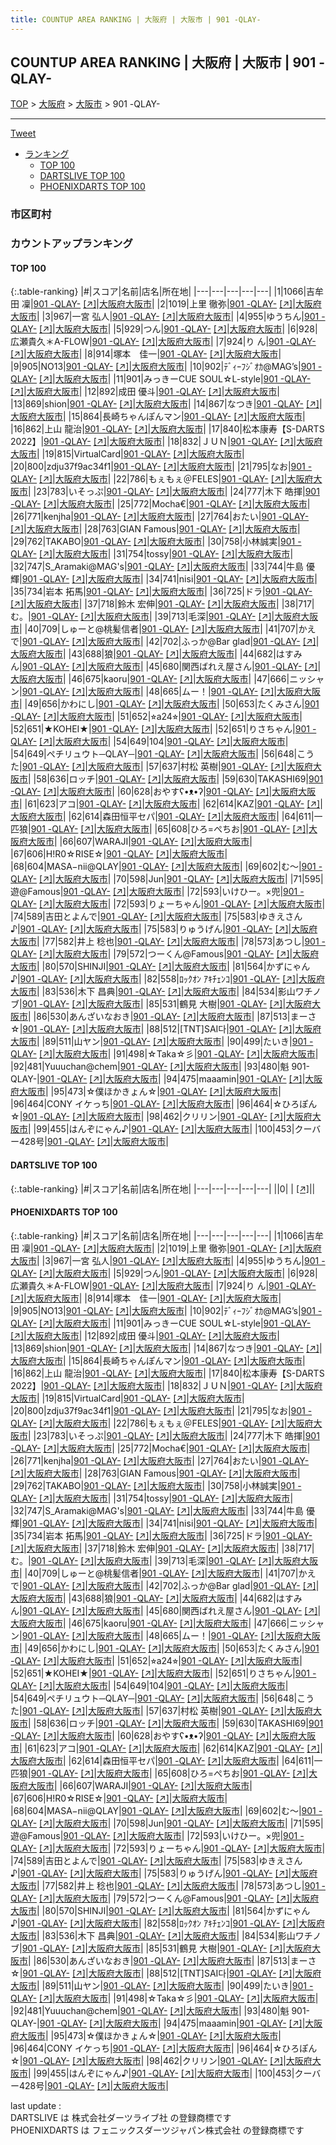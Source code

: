 ```yaml
---
title: COUNTUP AREA RANKING | 大阪府 | 大阪市 | 901 -QLAY-
---
```

## COUNTUP AREA RANKING | 大阪府 | 大阪市 | 901 -QLAY-

[TOP](/darts/rank/) > [大阪府](/darts/rank/大阪府/) > [大阪市](/darts/rank/大阪府/大阪市/) > 901 -QLAY-

___

<a href="https://twitter.com/share?ref_src=twsrc%5Etfw" data-text="COUNTUP AREA RANKING | 大阪府大阪市901 -QLAY-" class="twitter-share-button" data-hashtags="DARTSLIVE,PHOENIXDARTS,darts,ダーツ" data-show-count="false">Tweet</a>

* [ランキング](#カウントアップランキング)
    * [TOP 100](#top-100)
    * [DARTSLIVE TOP 100](#dartslive-top-100)
    * [PHOENIXDARTS TOP 100](#phoenixdarts-top-100)

### 市区町村

<ul>

</ul>

### カウントアップランキング

#### TOP 100



{:.table-ranking}
|#|スコア|名前|店名|所在地|
|---|---|---|---|---|
|1|1066|<span class="rank-name-pd"><span class="pro-icon-pd"></span>吉牟田 凜</span>|<a href="/darts/rank/shops/86723.html">901 -QLAY-</a> <a href="https://vs.phoenixdarts.com/jp/shop/shopDetailInfo/s_86723?s_seq=86723">[↗]</a>|<a href="/darts/rank/大阪府/大阪市">大阪府大阪市</a>|
|2|1019|<span class="rank-name-pd"><span class="pro-icon-pd"></span>上里 徹弥</span>|<a href="/darts/rank/shops/86723.html">901 -QLAY-</a> <a href="https://vs.phoenixdarts.com/jp/shop/shopDetailInfo/s_86723?s_seq=86723">[↗]</a>|<a href="/darts/rank/大阪府/大阪市">大阪府大阪市</a>|
|3|967|<span class="rank-name-pd"><span class="pro-icon-pd"></span>一宮 弘人</span>|<a href="/darts/rank/shops/86723.html">901 -QLAY-</a> <a href="https://vs.phoenixdarts.com/jp/shop/shopDetailInfo/s_86723?s_seq=86723">[↗]</a>|<a href="/darts/rank/大阪府/大阪市">大阪府大阪市</a>|
|4|955|<span class="rank-name-pd">ゆうちん</span>|<a href="/darts/rank/shops/86723.html">901 -QLAY-</a> <a href="https://vs.phoenixdarts.com/jp/shop/shopDetailInfo/s_86723?s_seq=86723">[↗]</a>|<a href="/darts/rank/大阪府/大阪市">大阪府大阪市</a>|
|5|929|<span class="rank-name-pd">つん</span>|<a href="/darts/rank/shops/86723.html">901 -QLAY-</a> <a href="https://vs.phoenixdarts.com/jp/shop/shopDetailInfo/s_86723?s_seq=86723">[↗]</a>|<a href="/darts/rank/大阪府/大阪市">大阪府大阪市</a>|
|6|928|<span class="rank-name-pd">広瀬貴久＊A-FLOW</span>|<a href="/darts/rank/shops/86723.html">901 -QLAY-</a> <a href="https://vs.phoenixdarts.com/jp/shop/shopDetailInfo/s_86723?s_seq=86723">[↗]</a>|<a href="/darts/rank/大阪府/大阪市">大阪府大阪市</a>|
|7|924|<span class="rank-name-pd">り  ん</span>|<a href="/darts/rank/shops/86723.html">901 -QLAY-</a> <a href="https://vs.phoenixdarts.com/jp/shop/shopDetailInfo/s_86723?s_seq=86723">[↗]</a>|<a href="/darts/rank/大阪府/大阪市">大阪府大阪市</a>|
|8|914|<span class="rank-name-pd">塚本　佳一</span>|<a href="/darts/rank/shops/86723.html">901 -QLAY-</a> <a href="https://vs.phoenixdarts.com/jp/shop/shopDetailInfo/s_86723?s_seq=86723">[↗]</a>|<a href="/darts/rank/大阪府/大阪市">大阪府大阪市</a>|
|9|905|<span class="rank-name-pd">NO13</span>|<a href="/darts/rank/shops/86723.html">901 -QLAY-</a> <a href="https://vs.phoenixdarts.com/jp/shop/shopDetailInfo/s_86723?s_seq=86723">[↗]</a>|<a href="/darts/rank/大阪府/大阪市">大阪府大阪市</a>|
|10|902|<span class="rank-name-pd">ﾃﾞｨｰﾌｼﾞｵｶ@MAG’s</span>|<a href="/darts/rank/shops/86723.html">901 -QLAY-</a> <a href="https://vs.phoenixdarts.com/jp/shop/shopDetailInfo/s_86723?s_seq=86723">[↗]</a>|<a href="/darts/rank/大阪府/大阪市">大阪府大阪市</a>|
|11|901|<span class="rank-name-pd">みっきーCUE SOUL☆L-style</span>|<a href="/darts/rank/shops/86723.html">901 -QLAY-</a> <a href="https://vs.phoenixdarts.com/jp/shop/shopDetailInfo/s_86723?s_seq=86723">[↗]</a>|<a href="/darts/rank/大阪府/大阪市">大阪府大阪市</a>|
|12|892|<span class="rank-name-pd">成田 優斗</span>|<a href="/darts/rank/shops/86723.html">901 -QLAY-</a> <a href="https://vs.phoenixdarts.com/jp/shop/shopDetailInfo/s_86723?s_seq=86723">[↗]</a>|<a href="/darts/rank/大阪府/大阪市">大阪府大阪市</a>|
|13|869|<span class="rank-name-pd">shion</span>|<a href="/darts/rank/shops/86723.html">901 -QLAY-</a> <a href="https://vs.phoenixdarts.com/jp/shop/shopDetailInfo/s_86723?s_seq=86723">[↗]</a>|<a href="/darts/rank/大阪府/大阪市">大阪府大阪市</a>|
|14|867|<span class="rank-name-pd">なつき</span>|<a href="/darts/rank/shops/86723.html">901 -QLAY-</a> <a href="https://vs.phoenixdarts.com/jp/shop/shopDetailInfo/s_86723?s_seq=86723">[↗]</a>|<a href="/darts/rank/大阪府/大阪市">大阪府大阪市</a>|
|15|864|<span class="rank-name-pd">長崎ちゃんぽんマン</span>|<a href="/darts/rank/shops/86723.html">901 -QLAY-</a> <a href="https://vs.phoenixdarts.com/jp/shop/shopDetailInfo/s_86723?s_seq=86723">[↗]</a>|<a href="/darts/rank/大阪府/大阪市">大阪府大阪市</a>|
|16|862|<span class="rank-name-pd">上山 龍治</span>|<a href="/darts/rank/shops/86723.html">901 -QLAY-</a> <a href="https://vs.phoenixdarts.com/jp/shop/shopDetailInfo/s_86723?s_seq=86723">[↗]</a>|<a href="/darts/rank/大阪府/大阪市">大阪府大阪市</a>|
|17|840|<span class="rank-name-pd">松本康寿【S-DARTS 2022】</span>|<a href="/darts/rank/shops/86723.html">901 -QLAY-</a> <a href="https://vs.phoenixdarts.com/jp/shop/shopDetailInfo/s_86723?s_seq=86723">[↗]</a>|<a href="/darts/rank/大阪府/大阪市">大阪府大阪市</a>|
|18|832|<span class="rank-name-pd">ＪＵＮ</span>|<a href="/darts/rank/shops/86723.html">901 -QLAY-</a> <a href="https://vs.phoenixdarts.com/jp/shop/shopDetailInfo/s_86723?s_seq=86723">[↗]</a>|<a href="/darts/rank/大阪府/大阪市">大阪府大阪市</a>|
|19|815|<span class="rank-name-pd">VirtualCard</span>|<a href="/darts/rank/shops/86723.html">901 -QLAY-</a> <a href="https://vs.phoenixdarts.com/jp/shop/shopDetailInfo/s_86723?s_seq=86723">[↗]</a>|<a href="/darts/rank/大阪府/大阪市">大阪府大阪市</a>|
|20|800|<span class="rank-name-pd">zdju37f9ac34f1</span>|<a href="/darts/rank/shops/86723.html">901 -QLAY-</a> <a href="https://vs.phoenixdarts.com/jp/shop/shopDetailInfo/s_86723?s_seq=86723">[↗]</a>|<a href="/darts/rank/大阪府/大阪市">大阪府大阪市</a>|
|21|795|<span class="rank-name-pd">なお</span>|<a href="/darts/rank/shops/86723.html">901 -QLAY-</a> <a href="https://vs.phoenixdarts.com/jp/shop/shopDetailInfo/s_86723?s_seq=86723">[↗]</a>|<a href="/darts/rank/大阪府/大阪市">大阪府大阪市</a>|
|22|786|<span class="rank-name-pd">もぇもぇ＠FELES</span>|<a href="/darts/rank/shops/86723.html">901 -QLAY-</a> <a href="https://vs.phoenixdarts.com/jp/shop/shopDetailInfo/s_86723?s_seq=86723">[↗]</a>|<a href="/darts/rank/大阪府/大阪市">大阪府大阪市</a>|
|23|783|<span class="rank-name-pd">いそっぷ</span>|<a href="/darts/rank/shops/86723.html">901 -QLAY-</a> <a href="https://vs.phoenixdarts.com/jp/shop/shopDetailInfo/s_86723?s_seq=86723">[↗]</a>|<a href="/darts/rank/大阪府/大阪市">大阪府大阪市</a>|
|24|777|<span class="rank-name-pd"><span class="pro-icon-pd"></span>木下 皓揮</span>|<a href="/darts/rank/shops/86723.html">901 -QLAY-</a> <a href="https://vs.phoenixdarts.com/jp/shop/shopDetailInfo/s_86723?s_seq=86723">[↗]</a>|<a href="/darts/rank/大阪府/大阪市">大阪府大阪市</a>|
|25|772|<span class="rank-name-pd">Mocha€</span>|<a href="/darts/rank/shops/86723.html">901 -QLAY-</a> <a href="https://vs.phoenixdarts.com/jp/shop/shopDetailInfo/s_86723?s_seq=86723">[↗]</a>|<a href="/darts/rank/大阪府/大阪市">大阪府大阪市</a>|
|26|771|<span class="rank-name-pd">kenjha</span>|<a href="/darts/rank/shops/86723.html">901 -QLAY-</a> <a href="https://vs.phoenixdarts.com/jp/shop/shopDetailInfo/s_86723?s_seq=86723">[↗]</a>|<a href="/darts/rank/大阪府/大阪市">大阪府大阪市</a>|
|27|764|<span class="rank-name-pd">おたい</span>|<a href="/darts/rank/shops/86723.html">901 -QLAY-</a> <a href="https://vs.phoenixdarts.com/jp/shop/shopDetailInfo/s_86723?s_seq=86723">[↗]</a>|<a href="/darts/rank/大阪府/大阪市">大阪府大阪市</a>|
|28|763|<span class="rank-name-pd">GIAN Famous</span>|<a href="/darts/rank/shops/86723.html">901 -QLAY-</a> <a href="https://vs.phoenixdarts.com/jp/shop/shopDetailInfo/s_86723?s_seq=86723">[↗]</a>|<a href="/darts/rank/大阪府/大阪市">大阪府大阪市</a>|
|29|762|<span class="rank-name-pd">TAKABO</span>|<a href="/darts/rank/shops/86723.html">901 -QLAY-</a> <a href="https://vs.phoenixdarts.com/jp/shop/shopDetailInfo/s_86723?s_seq=86723">[↗]</a>|<a href="/darts/rank/大阪府/大阪市">大阪府大阪市</a>|
|30|758|<span class="rank-name-pd">小林誠実</span>|<a href="/darts/rank/shops/86723.html">901 -QLAY-</a> <a href="https://vs.phoenixdarts.com/jp/shop/shopDetailInfo/s_86723?s_seq=86723">[↗]</a>|<a href="/darts/rank/大阪府/大阪市">大阪府大阪市</a>|
|31|754|<span class="rank-name-pd">tossy</span>|<a href="/darts/rank/shops/86723.html">901 -QLAY-</a> <a href="https://vs.phoenixdarts.com/jp/shop/shopDetailInfo/s_86723?s_seq=86723">[↗]</a>|<a href="/darts/rank/大阪府/大阪市">大阪府大阪市</a>|
|32|747|<span class="rank-name-pd">S_Aramaki@MAG&#x27;s</span>|<a href="/darts/rank/shops/86723.html">901 -QLAY-</a> <a href="https://vs.phoenixdarts.com/jp/shop/shopDetailInfo/s_86723?s_seq=86723">[↗]</a>|<a href="/darts/rank/大阪府/大阪市">大阪府大阪市</a>|
|33|744|<span class="rank-name-pd"><span class="pro-icon-pd"></span>牛島 優輝</span>|<a href="/darts/rank/shops/86723.html">901 -QLAY-</a> <a href="https://vs.phoenixdarts.com/jp/shop/shopDetailInfo/s_86723?s_seq=86723">[↗]</a>|<a href="/darts/rank/大阪府/大阪市">大阪府大阪市</a>|
|34|741|<span class="rank-name-pd">nisi</span>|<a href="/darts/rank/shops/86723.html">901 -QLAY-</a> <a href="https://vs.phoenixdarts.com/jp/shop/shopDetailInfo/s_86723?s_seq=86723">[↗]</a>|<a href="/darts/rank/大阪府/大阪市">大阪府大阪市</a>|
|35|734|<span class="rank-name-pd"><span class="pro-icon-pd"></span>岩本 拓馬</span>|<a href="/darts/rank/shops/86723.html">901 -QLAY-</a> <a href="https://vs.phoenixdarts.com/jp/shop/shopDetailInfo/s_86723?s_seq=86723">[↗]</a>|<a href="/darts/rank/大阪府/大阪市">大阪府大阪市</a>|
|36|725|<span class="rank-name-pd">ドラ</span>|<a href="/darts/rank/shops/86723.html">901 -QLAY-</a> <a href="https://vs.phoenixdarts.com/jp/shop/shopDetailInfo/s_86723?s_seq=86723">[↗]</a>|<a href="/darts/rank/大阪府/大阪市">大阪府大阪市</a>|
|37|718|<span class="rank-name-pd"><span class="pro-icon-pd"></span>鈴木 宏伸</span>|<a href="/darts/rank/shops/86723.html">901 -QLAY-</a> <a href="https://vs.phoenixdarts.com/jp/shop/shopDetailInfo/s_86723?s_seq=86723">[↗]</a>|<a href="/darts/rank/大阪府/大阪市">大阪府大阪市</a>|
|38|717|<span class="rank-name-pd">む。</span>|<a href="/darts/rank/shops/86723.html">901 -QLAY-</a> <a href="https://vs.phoenixdarts.com/jp/shop/shopDetailInfo/s_86723?s_seq=86723">[↗]</a>|<a href="/darts/rank/大阪府/大阪市">大阪府大阪市</a>|
|39|713|<span class="rank-name-pd">毛深</span>|<a href="/darts/rank/shops/86723.html">901 -QLAY-</a> <a href="https://vs.phoenixdarts.com/jp/shop/shopDetailInfo/s_86723?s_seq=86723">[↗]</a>|<a href="/darts/rank/大阪府/大阪市">大阪府大阪市</a>|
|40|709|<span class="rank-name-pd">しゅーと@桃髪信者</span>|<a href="/darts/rank/shops/86723.html">901 -QLAY-</a> <a href="https://vs.phoenixdarts.com/jp/shop/shopDetailInfo/s_86723?s_seq=86723">[↗]</a>|<a href="/darts/rank/大阪府/大阪市">大阪府大阪市</a>|
|41|707|<span class="rank-name-pd">かえで</span>|<a href="/darts/rank/shops/86723.html">901 -QLAY-</a> <a href="https://vs.phoenixdarts.com/jp/shop/shopDetailInfo/s_86723?s_seq=86723">[↗]</a>|<a href="/darts/rank/大阪府/大阪市">大阪府大阪市</a>|
|42|702|<span class="rank-name-pd">ふっか@Bar glad</span>|<a href="/darts/rank/shops/86723.html">901 -QLAY-</a> <a href="https://vs.phoenixdarts.com/jp/shop/shopDetailInfo/s_86723?s_seq=86723">[↗]</a>|<a href="/darts/rank/大阪府/大阪市">大阪府大阪市</a>|
|43|688|<span class="rank-name-pd">狼</span>|<a href="/darts/rank/shops/86723.html">901 -QLAY-</a> <a href="https://vs.phoenixdarts.com/jp/shop/shopDetailInfo/s_86723?s_seq=86723">[↗]</a>|<a href="/darts/rank/大阪府/大阪市">大阪府大阪市</a>|
|44|682|<span class="rank-name-pd">はすみん</span>|<a href="/darts/rank/shops/86723.html">901 -QLAY-</a> <a href="https://vs.phoenixdarts.com/jp/shop/shopDetailInfo/s_86723?s_seq=86723">[↗]</a>|<a href="/darts/rank/大阪府/大阪市">大阪府大阪市</a>|
|45|680|<span class="rank-name-pd">関西ばれえ屋さん</span>|<a href="/darts/rank/shops/86723.html">901 -QLAY-</a> <a href="https://vs.phoenixdarts.com/jp/shop/shopDetailInfo/s_86723?s_seq=86723">[↗]</a>|<a href="/darts/rank/大阪府/大阪市">大阪府大阪市</a>|
|46|675|<span class="rank-name-pd">kaoru</span>|<a href="/darts/rank/shops/86723.html">901 -QLAY-</a> <a href="https://vs.phoenixdarts.com/jp/shop/shopDetailInfo/s_86723?s_seq=86723">[↗]</a>|<a href="/darts/rank/大阪府/大阪市">大阪府大阪市</a>|
|47|666|<span class="rank-name-pd">ニッシャン</span>|<a href="/darts/rank/shops/86723.html">901 -QLAY-</a> <a href="https://vs.phoenixdarts.com/jp/shop/shopDetailInfo/s_86723?s_seq=86723">[↗]</a>|<a href="/darts/rank/大阪府/大阪市">大阪府大阪市</a>|
|48|665|<span class="rank-name-pd">ムー！</span>|<a href="/darts/rank/shops/86723.html">901 -QLAY-</a> <a href="https://vs.phoenixdarts.com/jp/shop/shopDetailInfo/s_86723?s_seq=86723">[↗]</a>|<a href="/darts/rank/大阪府/大阪市">大阪府大阪市</a>|
|49|656|<span class="rank-name-pd">かわにし</span>|<a href="/darts/rank/shops/86723.html">901 -QLAY-</a> <a href="https://vs.phoenixdarts.com/jp/shop/shopDetailInfo/s_86723?s_seq=86723">[↗]</a>|<a href="/darts/rank/大阪府/大阪市">大阪府大阪市</a>|
|50|653|<span class="rank-name-pd">たくみさん</span>|<a href="/darts/rank/shops/86723.html">901 -QLAY-</a> <a href="https://vs.phoenixdarts.com/jp/shop/shopDetailInfo/s_86723?s_seq=86723">[↗]</a>|<a href="/darts/rank/大阪府/大阪市">大阪府大阪市</a>|
|51|652|<span class="rank-name-pd">⭐︎a24⭐︎</span>|<a href="/darts/rank/shops/86723.html">901 -QLAY-</a> <a href="https://vs.phoenixdarts.com/jp/shop/shopDetailInfo/s_86723?s_seq=86723">[↗]</a>|<a href="/darts/rank/大阪府/大阪市">大阪府大阪市</a>|
|52|651|<span class="rank-name-pd">★KOHEI★</span>|<a href="/darts/rank/shops/86723.html">901 -QLAY-</a> <a href="https://vs.phoenixdarts.com/jp/shop/shopDetailInfo/s_86723?s_seq=86723">[↗]</a>|<a href="/darts/rank/大阪府/大阪市">大阪府大阪市</a>|
|52|651|<span class="rank-name-pd">りさちゃん</span>|<a href="/darts/rank/shops/86723.html">901 -QLAY-</a> <a href="https://vs.phoenixdarts.com/jp/shop/shopDetailInfo/s_86723?s_seq=86723">[↗]</a>|<a href="/darts/rank/大阪府/大阪市">大阪府大阪市</a>|
|54|649|<span class="rank-name-pd">104</span>|<a href="/darts/rank/shops/86723.html">901 -QLAY-</a> <a href="https://vs.phoenixdarts.com/jp/shop/shopDetailInfo/s_86723?s_seq=86723">[↗]</a>|<a href="/darts/rank/大阪府/大阪市">大阪府大阪市</a>|
|54|649|<span class="rank-name-pd">ペチリュウト─QLAY─</span>|<a href="/darts/rank/shops/86723.html">901 -QLAY-</a> <a href="https://vs.phoenixdarts.com/jp/shop/shopDetailInfo/s_86723?s_seq=86723">[↗]</a>|<a href="/darts/rank/大阪府/大阪市">大阪府大阪市</a>|
|56|648|<span class="rank-name-pd">こうた</span>|<a href="/darts/rank/shops/86723.html">901 -QLAY-</a> <a href="https://vs.phoenixdarts.com/jp/shop/shopDetailInfo/s_86723?s_seq=86723">[↗]</a>|<a href="/darts/rank/大阪府/大阪市">大阪府大阪市</a>|
|57|637|<span class="rank-name-pd"><span class="pro-icon-pd"></span>村松 英樹</span>|<a href="/darts/rank/shops/86723.html">901 -QLAY-</a> <a href="https://vs.phoenixdarts.com/jp/shop/shopDetailInfo/s_86723?s_seq=86723">[↗]</a>|<a href="/darts/rank/大阪府/大阪市">大阪府大阪市</a>|
|58|636|<span class="rank-name-pd">ロッチ</span>|<a href="/darts/rank/shops/86723.html">901 -QLAY-</a> <a href="https://vs.phoenixdarts.com/jp/shop/shopDetailInfo/s_86723?s_seq=86723">[↗]</a>|<a href="/darts/rank/大阪府/大阪市">大阪府大阪市</a>|
|59|630|<span class="rank-name-pd">TAKASHI69</span>|<a href="/darts/rank/shops/86723.html">901 -QLAY-</a> <a href="https://vs.phoenixdarts.com/jp/shop/shopDetailInfo/s_86723?s_seq=86723">[↗]</a>|<a href="/darts/rank/大阪府/大阪市">大阪府大阪市</a>|
|60|628|<span class="rank-name-pd">おやすʕ•ᴥ•ʔ</span>|<a href="/darts/rank/shops/86723.html">901 -QLAY-</a> <a href="https://vs.phoenixdarts.com/jp/shop/shopDetailInfo/s_86723?s_seq=86723">[↗]</a>|<a href="/darts/rank/大阪府/大阪市">大阪府大阪市</a>|
|61|623|<span class="rank-name-pd">アコ</span>|<a href="/darts/rank/shops/86723.html">901 -QLAY-</a> <a href="https://vs.phoenixdarts.com/jp/shop/shopDetailInfo/s_86723?s_seq=86723">[↗]</a>|<a href="/darts/rank/大阪府/大阪市">大阪府大阪市</a>|
|62|614|<span class="rank-name-pd">KAZ</span>|<a href="/darts/rank/shops/86723.html">901 -QLAY-</a> <a href="https://vs.phoenixdarts.com/jp/shop/shopDetailInfo/s_86723?s_seq=86723">[↗]</a>|<a href="/darts/rank/大阪府/大阪市">大阪府大阪市</a>|
|62|614|<span class="rank-name-pd">森田恒平セパ</span>|<a href="/darts/rank/shops/86723.html">901 -QLAY-</a> <a href="https://vs.phoenixdarts.com/jp/shop/shopDetailInfo/s_86723?s_seq=86723">[↗]</a>|<a href="/darts/rank/大阪府/大阪市">大阪府大阪市</a>|
|64|611|<span class="rank-name-pd">一匹狼</span>|<a href="/darts/rank/shops/86723.html">901 -QLAY-</a> <a href="https://vs.phoenixdarts.com/jp/shop/shopDetailInfo/s_86723?s_seq=86723">[↗]</a>|<a href="/darts/rank/大阪府/大阪市">大阪府大阪市</a>|
|65|608|<span class="rank-name-pd">ひろ=ぺちお</span>|<a href="/darts/rank/shops/86723.html">901 -QLAY-</a> <a href="https://vs.phoenixdarts.com/jp/shop/shopDetailInfo/s_86723?s_seq=86723">[↗]</a>|<a href="/darts/rank/大阪府/大阪市">大阪府大阪市</a>|
|66|607|<span class="rank-name-pd">WARAJI</span>|<a href="/darts/rank/shops/86723.html">901 -QLAY-</a> <a href="https://vs.phoenixdarts.com/jp/shop/shopDetailInfo/s_86723?s_seq=86723">[↗]</a>|<a href="/darts/rank/大阪府/大阪市">大阪府大阪市</a>|
|67|606|<span class="rank-name-pd">H!R0☆RISE☆</span>|<a href="/darts/rank/shops/86723.html">901 -QLAY-</a> <a href="https://vs.phoenixdarts.com/jp/shop/shopDetailInfo/s_86723?s_seq=86723">[↗]</a>|<a href="/darts/rank/大阪府/大阪市">大阪府大阪市</a>|
|68|604|<span class="rank-name-pd">MASA−nii@QLAY</span>|<a href="/darts/rank/shops/86723.html">901 -QLAY-</a> <a href="https://vs.phoenixdarts.com/jp/shop/shopDetailInfo/s_86723?s_seq=86723">[↗]</a>|<a href="/darts/rank/大阪府/大阪市">大阪府大阪市</a>|
|69|602|<span class="rank-name-pd">む〜</span>|<a href="/darts/rank/shops/86723.html">901 -QLAY-</a> <a href="https://vs.phoenixdarts.com/jp/shop/shopDetailInfo/s_86723?s_seq=86723">[↗]</a>|<a href="/darts/rank/大阪府/大阪市">大阪府大阪市</a>|
|70|598|<span class="rank-name-pd">Jun</span>|<a href="/darts/rank/shops/86723.html">901 -QLAY-</a> <a href="https://vs.phoenixdarts.com/jp/shop/shopDetailInfo/s_86723?s_seq=86723">[↗]</a>|<a href="/darts/rank/大阪府/大阪市">大阪府大阪市</a>|
|71|595|<span class="rank-name-pd">遊@Famous</span>|<a href="/darts/rank/shops/86723.html">901 -QLAY-</a> <a href="https://vs.phoenixdarts.com/jp/shop/shopDetailInfo/s_86723?s_seq=86723">[↗]</a>|<a href="/darts/rank/大阪府/大阪市">大阪府大阪市</a>|
|72|593|<span class="rank-name-pd">いけひー。×兜</span>|<a href="/darts/rank/shops/86723.html">901 -QLAY-</a> <a href="https://vs.phoenixdarts.com/jp/shop/shopDetailInfo/s_86723?s_seq=86723">[↗]</a>|<a href="/darts/rank/大阪府/大阪市">大阪府大阪市</a>|
|72|593|<span class="rank-name-pd">りょーちゃん</span>|<a href="/darts/rank/shops/86723.html">901 -QLAY-</a> <a href="https://vs.phoenixdarts.com/jp/shop/shopDetailInfo/s_86723?s_seq=86723">[↗]</a>|<a href="/darts/rank/大阪府/大阪市">大阪府大阪市</a>|
|74|589|<span class="rank-name-pd">吉田とよんで</span>|<a href="/darts/rank/shops/86723.html">901 -QLAY-</a> <a href="https://vs.phoenixdarts.com/jp/shop/shopDetailInfo/s_86723?s_seq=86723">[↗]</a>|<a href="/darts/rank/大阪府/大阪市">大阪府大阪市</a>|
|75|583|<span class="rank-name-pd">ゆきえさん♪</span>|<a href="/darts/rank/shops/86723.html">901 -QLAY-</a> <a href="https://vs.phoenixdarts.com/jp/shop/shopDetailInfo/s_86723?s_seq=86723">[↗]</a>|<a href="/darts/rank/大阪府/大阪市">大阪府大阪市</a>|
|75|583|<span class="rank-name-pd">りゅうげん</span>|<a href="/darts/rank/shops/86723.html">901 -QLAY-</a> <a href="https://vs.phoenixdarts.com/jp/shop/shopDetailInfo/s_86723?s_seq=86723">[↗]</a>|<a href="/darts/rank/大阪府/大阪市">大阪府大阪市</a>|
|77|582|<span class="rank-name-pd">井上 稔也</span>|<a href="/darts/rank/shops/86723.html">901 -QLAY-</a> <a href="https://vs.phoenixdarts.com/jp/shop/shopDetailInfo/s_86723?s_seq=86723">[↗]</a>|<a href="/darts/rank/大阪府/大阪市">大阪府大阪市</a>|
|78|573|<span class="rank-name-pd">あつし</span>|<a href="/darts/rank/shops/86723.html">901 -QLAY-</a> <a href="https://vs.phoenixdarts.com/jp/shop/shopDetailInfo/s_86723?s_seq=86723">[↗]</a>|<a href="/darts/rank/大阪府/大阪市">大阪府大阪市</a>|
|79|572|<span class="rank-name-pd">つーくん@Famous</span>|<a href="/darts/rank/shops/86723.html">901 -QLAY-</a> <a href="https://vs.phoenixdarts.com/jp/shop/shopDetailInfo/s_86723?s_seq=86723">[↗]</a>|<a href="/darts/rank/大阪府/大阪市">大阪府大阪市</a>|
|80|570|<span class="rank-name-pd">SHINJI</span>|<a href="/darts/rank/shops/86723.html">901 -QLAY-</a> <a href="https://vs.phoenixdarts.com/jp/shop/shopDetailInfo/s_86723?s_seq=86723">[↗]</a>|<a href="/darts/rank/大阪府/大阪市">大阪府大阪市</a>|
|81|564|<span class="rank-name-pd">かずにゃん♪</span>|<a href="/darts/rank/shops/86723.html">901 -QLAY-</a> <a href="https://vs.phoenixdarts.com/jp/shop/shopDetailInfo/s_86723?s_seq=86723">[↗]</a>|<a href="/darts/rank/大阪府/大阪市">大阪府大阪市</a>|
|82|558|<span class="rank-name-pd">ﾛｯｸｵﾝ ｱｷﾁｪﾝｺ</span>|<a href="/darts/rank/shops/86723.html">901 -QLAY-</a> <a href="https://vs.phoenixdarts.com/jp/shop/shopDetailInfo/s_86723?s_seq=86723">[↗]</a>|<a href="/darts/rank/大阪府/大阪市">大阪府大阪市</a>|
|83|536|<span class="rank-name-pd">木下 昌典</span>|<a href="/darts/rank/shops/86723.html">901 -QLAY-</a> <a href="https://vs.phoenixdarts.com/jp/shop/shopDetailInfo/s_86723?s_seq=86723">[↗]</a>|<a href="/darts/rank/大阪府/大阪市">大阪府大阪市</a>|
|84|534|<span class="rank-name-pd">影山ワチノブ</span>|<a href="/darts/rank/shops/86723.html">901 -QLAY-</a> <a href="https://vs.phoenixdarts.com/jp/shop/shopDetailInfo/s_86723?s_seq=86723">[↗]</a>|<a href="/darts/rank/大阪府/大阪市">大阪府大阪市</a>|
|85|531|<span class="rank-name-pd"><span class="pro-icon-pd"></span>鶴見 大樹</span>|<a href="/darts/rank/shops/86723.html">901 -QLAY-</a> <a href="https://vs.phoenixdarts.com/jp/shop/shopDetailInfo/s_86723?s_seq=86723">[↗]</a>|<a href="/darts/rank/大阪府/大阪市">大阪府大阪市</a>|
|86|530|<span class="rank-name-pd">あんざいなおき</span>|<a href="/darts/rank/shops/86723.html">901 -QLAY-</a> <a href="https://vs.phoenixdarts.com/jp/shop/shopDetailInfo/s_86723?s_seq=86723">[↗]</a>|<a href="/darts/rank/大阪府/大阪市">大阪府大阪市</a>|
|87|513|<span class="rank-name-pd">まーさ☆</span>|<a href="/darts/rank/shops/86723.html">901 -QLAY-</a> <a href="https://vs.phoenixdarts.com/jp/shop/shopDetailInfo/s_86723?s_seq=86723">[↗]</a>|<a href="/darts/rank/大阪府/大阪市">大阪府大阪市</a>|
|88|512|<span class="rank-name-pd">[TNT]SAI다</span>|<a href="/darts/rank/shops/86723.html">901 -QLAY-</a> <a href="https://vs.phoenixdarts.com/jp/shop/shopDetailInfo/s_86723?s_seq=86723">[↗]</a>|<a href="/darts/rank/大阪府/大阪市">大阪府大阪市</a>|
|89|511|<span class="rank-name-pd">山ヤン</span>|<a href="/darts/rank/shops/86723.html">901 -QLAY-</a> <a href="https://vs.phoenixdarts.com/jp/shop/shopDetailInfo/s_86723?s_seq=86723">[↗]</a>|<a href="/darts/rank/大阪府/大阪市">大阪府大阪市</a>|
|90|499|<span class="rank-name-pd">たいき</span>|<a href="/darts/rank/shops/86723.html">901 -QLAY-</a> <a href="https://vs.phoenixdarts.com/jp/shop/shopDetailInfo/s_86723?s_seq=86723">[↗]</a>|<a href="/darts/rank/大阪府/大阪市">大阪府大阪市</a>|
|91|498|<span class="rank-name-pd">☆Taka☆彡</span>|<a href="/darts/rank/shops/86723.html">901 -QLAY-</a> <a href="https://vs.phoenixdarts.com/jp/shop/shopDetailInfo/s_86723?s_seq=86723">[↗]</a>|<a href="/darts/rank/大阪府/大阪市">大阪府大阪市</a>|
|92|481|<span class="rank-name-pd">Yuuuchan@chem</span>|<a href="/darts/rank/shops/86723.html">901 -QLAY-</a> <a href="https://vs.phoenixdarts.com/jp/shop/shopDetailInfo/s_86723?s_seq=86723">[↗]</a>|<a href="/darts/rank/大阪府/大阪市">大阪府大阪市</a>|
|93|480|<span class="rank-name-pd">魁 901-QLAY-</span>|<a href="/darts/rank/shops/86723.html">901 -QLAY-</a> <a href="https://vs.phoenixdarts.com/jp/shop/shopDetailInfo/s_86723?s_seq=86723">[↗]</a>|<a href="/darts/rank/大阪府/大阪市">大阪府大阪市</a>|
|94|475|<span class="rank-name-pd">maaamin</span>|<a href="/darts/rank/shops/86723.html">901 -QLAY-</a> <a href="https://vs.phoenixdarts.com/jp/shop/shopDetailInfo/s_86723?s_seq=86723">[↗]</a>|<a href="/darts/rank/大阪府/大阪市">大阪府大阪市</a>|
|95|473|<span class="rank-name-pd">☆僕ほかきょん☆</span>|<a href="/darts/rank/shops/86723.html">901 -QLAY-</a> <a href="https://vs.phoenixdarts.com/jp/shop/shopDetailInfo/s_86723?s_seq=86723">[↗]</a>|<a href="/darts/rank/大阪府/大阪市">大阪府大阪市</a>|
|96|464|<span class="rank-name-pd">CONY イケっち</span>|<a href="/darts/rank/shops/86723.html">901 -QLAY-</a> <a href="https://vs.phoenixdarts.com/jp/shop/shopDetailInfo/s_86723?s_seq=86723">[↗]</a>|<a href="/darts/rank/大阪府/大阪市">大阪府大阪市</a>|
|96|464|<span class="rank-name-pd">☆ひろぽん☆</span>|<a href="/darts/rank/shops/86723.html">901 -QLAY-</a> <a href="https://vs.phoenixdarts.com/jp/shop/shopDetailInfo/s_86723?s_seq=86723">[↗]</a>|<a href="/darts/rank/大阪府/大阪市">大阪府大阪市</a>|
|98|462|<span class="rank-name-pd">クリリン</span>|<a href="/darts/rank/shops/86723.html">901 -QLAY-</a> <a href="https://vs.phoenixdarts.com/jp/shop/shopDetailInfo/s_86723?s_seq=86723">[↗]</a>|<a href="/darts/rank/大阪府/大阪市">大阪府大阪市</a>|
|99|455|<span class="rank-name-pd">はんぞにゃん♪</span>|<a href="/darts/rank/shops/86723.html">901 -QLAY-</a> <a href="https://vs.phoenixdarts.com/jp/shop/shopDetailInfo/s_86723?s_seq=86723">[↗]</a>|<a href="/darts/rank/大阪府/大阪市">大阪府大阪市</a>|
|100|453|<span class="rank-name-pd">クーバー428号</span>|<a href="/darts/rank/shops/86723.html">901 -QLAY-</a> <a href="https://vs.phoenixdarts.com/jp/shop/shopDetailInfo/s_86723?s_seq=86723">[↗]</a>|<a href="/darts/rank/大阪府/大阪市">大阪府大阪市</a>|


#### DARTSLIVE TOP 100



{:.table-ranking}
|#|スコア|名前|店名|所在地|
|---|---|---|---|---|
||0|<span class="rank-name-dl"> </span>|<a href="/darts/rank/shops/.html"></a> <a href="">[↗]</a>|<a href="/darts/rank//"></a>|


#### PHOENIXDARTS TOP 100



{:.table-ranking}
|#|スコア|名前|店名|所在地|
|---|---|---|---|---|
|1|1066|<span class="rank-name-pd"><span class="pro-icon-pd"></span>吉牟田 凜</span>|<a href="/darts/rank/shops/86723.html">901 -QLAY-</a> <a href="https://vs.phoenixdarts.com/jp/shop/shopDetailInfo/s_86723?s_seq=86723">[↗]</a>|<a href="/darts/rank/大阪府/大阪市">大阪府大阪市</a>|
|2|1019|<span class="rank-name-pd"><span class="pro-icon-pd"></span>上里 徹弥</span>|<a href="/darts/rank/shops/86723.html">901 -QLAY-</a> <a href="https://vs.phoenixdarts.com/jp/shop/shopDetailInfo/s_86723?s_seq=86723">[↗]</a>|<a href="/darts/rank/大阪府/大阪市">大阪府大阪市</a>|
|3|967|<span class="rank-name-pd"><span class="pro-icon-pd"></span>一宮 弘人</span>|<a href="/darts/rank/shops/86723.html">901 -QLAY-</a> <a href="https://vs.phoenixdarts.com/jp/shop/shopDetailInfo/s_86723?s_seq=86723">[↗]</a>|<a href="/darts/rank/大阪府/大阪市">大阪府大阪市</a>|
|4|955|<span class="rank-name-pd">ゆうちん</span>|<a href="/darts/rank/shops/86723.html">901 -QLAY-</a> <a href="https://vs.phoenixdarts.com/jp/shop/shopDetailInfo/s_86723?s_seq=86723">[↗]</a>|<a href="/darts/rank/大阪府/大阪市">大阪府大阪市</a>|
|5|929|<span class="rank-name-pd">つん</span>|<a href="/darts/rank/shops/86723.html">901 -QLAY-</a> <a href="https://vs.phoenixdarts.com/jp/shop/shopDetailInfo/s_86723?s_seq=86723">[↗]</a>|<a href="/darts/rank/大阪府/大阪市">大阪府大阪市</a>|
|6|928|<span class="rank-name-pd">広瀬貴久＊A-FLOW</span>|<a href="/darts/rank/shops/86723.html">901 -QLAY-</a> <a href="https://vs.phoenixdarts.com/jp/shop/shopDetailInfo/s_86723?s_seq=86723">[↗]</a>|<a href="/darts/rank/大阪府/大阪市">大阪府大阪市</a>|
|7|924|<span class="rank-name-pd">り  ん</span>|<a href="/darts/rank/shops/86723.html">901 -QLAY-</a> <a href="https://vs.phoenixdarts.com/jp/shop/shopDetailInfo/s_86723?s_seq=86723">[↗]</a>|<a href="/darts/rank/大阪府/大阪市">大阪府大阪市</a>|
|8|914|<span class="rank-name-pd">塚本　佳一</span>|<a href="/darts/rank/shops/86723.html">901 -QLAY-</a> <a href="https://vs.phoenixdarts.com/jp/shop/shopDetailInfo/s_86723?s_seq=86723">[↗]</a>|<a href="/darts/rank/大阪府/大阪市">大阪府大阪市</a>|
|9|905|<span class="rank-name-pd">NO13</span>|<a href="/darts/rank/shops/86723.html">901 -QLAY-</a> <a href="https://vs.phoenixdarts.com/jp/shop/shopDetailInfo/s_86723?s_seq=86723">[↗]</a>|<a href="/darts/rank/大阪府/大阪市">大阪府大阪市</a>|
|10|902|<span class="rank-name-pd">ﾃﾞｨｰﾌｼﾞｵｶ@MAG’s</span>|<a href="/darts/rank/shops/86723.html">901 -QLAY-</a> <a href="https://vs.phoenixdarts.com/jp/shop/shopDetailInfo/s_86723?s_seq=86723">[↗]</a>|<a href="/darts/rank/大阪府/大阪市">大阪府大阪市</a>|
|11|901|<span class="rank-name-pd">みっきーCUE SOUL☆L-style</span>|<a href="/darts/rank/shops/86723.html">901 -QLAY-</a> <a href="https://vs.phoenixdarts.com/jp/shop/shopDetailInfo/s_86723?s_seq=86723">[↗]</a>|<a href="/darts/rank/大阪府/大阪市">大阪府大阪市</a>|
|12|892|<span class="rank-name-pd">成田 優斗</span>|<a href="/darts/rank/shops/86723.html">901 -QLAY-</a> <a href="https://vs.phoenixdarts.com/jp/shop/shopDetailInfo/s_86723?s_seq=86723">[↗]</a>|<a href="/darts/rank/大阪府/大阪市">大阪府大阪市</a>|
|13|869|<span class="rank-name-pd">shion</span>|<a href="/darts/rank/shops/86723.html">901 -QLAY-</a> <a href="https://vs.phoenixdarts.com/jp/shop/shopDetailInfo/s_86723?s_seq=86723">[↗]</a>|<a href="/darts/rank/大阪府/大阪市">大阪府大阪市</a>|
|14|867|<span class="rank-name-pd">なつき</span>|<a href="/darts/rank/shops/86723.html">901 -QLAY-</a> <a href="https://vs.phoenixdarts.com/jp/shop/shopDetailInfo/s_86723?s_seq=86723">[↗]</a>|<a href="/darts/rank/大阪府/大阪市">大阪府大阪市</a>|
|15|864|<span class="rank-name-pd">長崎ちゃんぽんマン</span>|<a href="/darts/rank/shops/86723.html">901 -QLAY-</a> <a href="https://vs.phoenixdarts.com/jp/shop/shopDetailInfo/s_86723?s_seq=86723">[↗]</a>|<a href="/darts/rank/大阪府/大阪市">大阪府大阪市</a>|
|16|862|<span class="rank-name-pd">上山 龍治</span>|<a href="/darts/rank/shops/86723.html">901 -QLAY-</a> <a href="https://vs.phoenixdarts.com/jp/shop/shopDetailInfo/s_86723?s_seq=86723">[↗]</a>|<a href="/darts/rank/大阪府/大阪市">大阪府大阪市</a>|
|17|840|<span class="rank-name-pd">松本康寿【S-DARTS 2022】</span>|<a href="/darts/rank/shops/86723.html">901 -QLAY-</a> <a href="https://vs.phoenixdarts.com/jp/shop/shopDetailInfo/s_86723?s_seq=86723">[↗]</a>|<a href="/darts/rank/大阪府/大阪市">大阪府大阪市</a>|
|18|832|<span class="rank-name-pd">ＪＵＮ</span>|<a href="/darts/rank/shops/86723.html">901 -QLAY-</a> <a href="https://vs.phoenixdarts.com/jp/shop/shopDetailInfo/s_86723?s_seq=86723">[↗]</a>|<a href="/darts/rank/大阪府/大阪市">大阪府大阪市</a>|
|19|815|<span class="rank-name-pd">VirtualCard</span>|<a href="/darts/rank/shops/86723.html">901 -QLAY-</a> <a href="https://vs.phoenixdarts.com/jp/shop/shopDetailInfo/s_86723?s_seq=86723">[↗]</a>|<a href="/darts/rank/大阪府/大阪市">大阪府大阪市</a>|
|20|800|<span class="rank-name-pd">zdju37f9ac34f1</span>|<a href="/darts/rank/shops/86723.html">901 -QLAY-</a> <a href="https://vs.phoenixdarts.com/jp/shop/shopDetailInfo/s_86723?s_seq=86723">[↗]</a>|<a href="/darts/rank/大阪府/大阪市">大阪府大阪市</a>|
|21|795|<span class="rank-name-pd">なお</span>|<a href="/darts/rank/shops/86723.html">901 -QLAY-</a> <a href="https://vs.phoenixdarts.com/jp/shop/shopDetailInfo/s_86723?s_seq=86723">[↗]</a>|<a href="/darts/rank/大阪府/大阪市">大阪府大阪市</a>|
|22|786|<span class="rank-name-pd">もぇもぇ＠FELES</span>|<a href="/darts/rank/shops/86723.html">901 -QLAY-</a> <a href="https://vs.phoenixdarts.com/jp/shop/shopDetailInfo/s_86723?s_seq=86723">[↗]</a>|<a href="/darts/rank/大阪府/大阪市">大阪府大阪市</a>|
|23|783|<span class="rank-name-pd">いそっぷ</span>|<a href="/darts/rank/shops/86723.html">901 -QLAY-</a> <a href="https://vs.phoenixdarts.com/jp/shop/shopDetailInfo/s_86723?s_seq=86723">[↗]</a>|<a href="/darts/rank/大阪府/大阪市">大阪府大阪市</a>|
|24|777|<span class="rank-name-pd"><span class="pro-icon-pd"></span>木下 皓揮</span>|<a href="/darts/rank/shops/86723.html">901 -QLAY-</a> <a href="https://vs.phoenixdarts.com/jp/shop/shopDetailInfo/s_86723?s_seq=86723">[↗]</a>|<a href="/darts/rank/大阪府/大阪市">大阪府大阪市</a>|
|25|772|<span class="rank-name-pd">Mocha€</span>|<a href="/darts/rank/shops/86723.html">901 -QLAY-</a> <a href="https://vs.phoenixdarts.com/jp/shop/shopDetailInfo/s_86723?s_seq=86723">[↗]</a>|<a href="/darts/rank/大阪府/大阪市">大阪府大阪市</a>|
|26|771|<span class="rank-name-pd">kenjha</span>|<a href="/darts/rank/shops/86723.html">901 -QLAY-</a> <a href="https://vs.phoenixdarts.com/jp/shop/shopDetailInfo/s_86723?s_seq=86723">[↗]</a>|<a href="/darts/rank/大阪府/大阪市">大阪府大阪市</a>|
|27|764|<span class="rank-name-pd">おたい</span>|<a href="/darts/rank/shops/86723.html">901 -QLAY-</a> <a href="https://vs.phoenixdarts.com/jp/shop/shopDetailInfo/s_86723?s_seq=86723">[↗]</a>|<a href="/darts/rank/大阪府/大阪市">大阪府大阪市</a>|
|28|763|<span class="rank-name-pd">GIAN Famous</span>|<a href="/darts/rank/shops/86723.html">901 -QLAY-</a> <a href="https://vs.phoenixdarts.com/jp/shop/shopDetailInfo/s_86723?s_seq=86723">[↗]</a>|<a href="/darts/rank/大阪府/大阪市">大阪府大阪市</a>|
|29|762|<span class="rank-name-pd">TAKABO</span>|<a href="/darts/rank/shops/86723.html">901 -QLAY-</a> <a href="https://vs.phoenixdarts.com/jp/shop/shopDetailInfo/s_86723?s_seq=86723">[↗]</a>|<a href="/darts/rank/大阪府/大阪市">大阪府大阪市</a>|
|30|758|<span class="rank-name-pd">小林誠実</span>|<a href="/darts/rank/shops/86723.html">901 -QLAY-</a> <a href="https://vs.phoenixdarts.com/jp/shop/shopDetailInfo/s_86723?s_seq=86723">[↗]</a>|<a href="/darts/rank/大阪府/大阪市">大阪府大阪市</a>|
|31|754|<span class="rank-name-pd">tossy</span>|<a href="/darts/rank/shops/86723.html">901 -QLAY-</a> <a href="https://vs.phoenixdarts.com/jp/shop/shopDetailInfo/s_86723?s_seq=86723">[↗]</a>|<a href="/darts/rank/大阪府/大阪市">大阪府大阪市</a>|
|32|747|<span class="rank-name-pd">S_Aramaki@MAG&#x27;s</span>|<a href="/darts/rank/shops/86723.html">901 -QLAY-</a> <a href="https://vs.phoenixdarts.com/jp/shop/shopDetailInfo/s_86723?s_seq=86723">[↗]</a>|<a href="/darts/rank/大阪府/大阪市">大阪府大阪市</a>|
|33|744|<span class="rank-name-pd"><span class="pro-icon-pd"></span>牛島 優輝</span>|<a href="/darts/rank/shops/86723.html">901 -QLAY-</a> <a href="https://vs.phoenixdarts.com/jp/shop/shopDetailInfo/s_86723?s_seq=86723">[↗]</a>|<a href="/darts/rank/大阪府/大阪市">大阪府大阪市</a>|
|34|741|<span class="rank-name-pd">nisi</span>|<a href="/darts/rank/shops/86723.html">901 -QLAY-</a> <a href="https://vs.phoenixdarts.com/jp/shop/shopDetailInfo/s_86723?s_seq=86723">[↗]</a>|<a href="/darts/rank/大阪府/大阪市">大阪府大阪市</a>|
|35|734|<span class="rank-name-pd"><span class="pro-icon-pd"></span>岩本 拓馬</span>|<a href="/darts/rank/shops/86723.html">901 -QLAY-</a> <a href="https://vs.phoenixdarts.com/jp/shop/shopDetailInfo/s_86723?s_seq=86723">[↗]</a>|<a href="/darts/rank/大阪府/大阪市">大阪府大阪市</a>|
|36|725|<span class="rank-name-pd">ドラ</span>|<a href="/darts/rank/shops/86723.html">901 -QLAY-</a> <a href="https://vs.phoenixdarts.com/jp/shop/shopDetailInfo/s_86723?s_seq=86723">[↗]</a>|<a href="/darts/rank/大阪府/大阪市">大阪府大阪市</a>|
|37|718|<span class="rank-name-pd"><span class="pro-icon-pd"></span>鈴木 宏伸</span>|<a href="/darts/rank/shops/86723.html">901 -QLAY-</a> <a href="https://vs.phoenixdarts.com/jp/shop/shopDetailInfo/s_86723?s_seq=86723">[↗]</a>|<a href="/darts/rank/大阪府/大阪市">大阪府大阪市</a>|
|38|717|<span class="rank-name-pd">む。</span>|<a href="/darts/rank/shops/86723.html">901 -QLAY-</a> <a href="https://vs.phoenixdarts.com/jp/shop/shopDetailInfo/s_86723?s_seq=86723">[↗]</a>|<a href="/darts/rank/大阪府/大阪市">大阪府大阪市</a>|
|39|713|<span class="rank-name-pd">毛深</span>|<a href="/darts/rank/shops/86723.html">901 -QLAY-</a> <a href="https://vs.phoenixdarts.com/jp/shop/shopDetailInfo/s_86723?s_seq=86723">[↗]</a>|<a href="/darts/rank/大阪府/大阪市">大阪府大阪市</a>|
|40|709|<span class="rank-name-pd">しゅーと@桃髪信者</span>|<a href="/darts/rank/shops/86723.html">901 -QLAY-</a> <a href="https://vs.phoenixdarts.com/jp/shop/shopDetailInfo/s_86723?s_seq=86723">[↗]</a>|<a href="/darts/rank/大阪府/大阪市">大阪府大阪市</a>|
|41|707|<span class="rank-name-pd">かえで</span>|<a href="/darts/rank/shops/86723.html">901 -QLAY-</a> <a href="https://vs.phoenixdarts.com/jp/shop/shopDetailInfo/s_86723?s_seq=86723">[↗]</a>|<a href="/darts/rank/大阪府/大阪市">大阪府大阪市</a>|
|42|702|<span class="rank-name-pd">ふっか@Bar glad</span>|<a href="/darts/rank/shops/86723.html">901 -QLAY-</a> <a href="https://vs.phoenixdarts.com/jp/shop/shopDetailInfo/s_86723?s_seq=86723">[↗]</a>|<a href="/darts/rank/大阪府/大阪市">大阪府大阪市</a>|
|43|688|<span class="rank-name-pd">狼</span>|<a href="/darts/rank/shops/86723.html">901 -QLAY-</a> <a href="https://vs.phoenixdarts.com/jp/shop/shopDetailInfo/s_86723?s_seq=86723">[↗]</a>|<a href="/darts/rank/大阪府/大阪市">大阪府大阪市</a>|
|44|682|<span class="rank-name-pd">はすみん</span>|<a href="/darts/rank/shops/86723.html">901 -QLAY-</a> <a href="https://vs.phoenixdarts.com/jp/shop/shopDetailInfo/s_86723?s_seq=86723">[↗]</a>|<a href="/darts/rank/大阪府/大阪市">大阪府大阪市</a>|
|45|680|<span class="rank-name-pd">関西ばれえ屋さん</span>|<a href="/darts/rank/shops/86723.html">901 -QLAY-</a> <a href="https://vs.phoenixdarts.com/jp/shop/shopDetailInfo/s_86723?s_seq=86723">[↗]</a>|<a href="/darts/rank/大阪府/大阪市">大阪府大阪市</a>|
|46|675|<span class="rank-name-pd">kaoru</span>|<a href="/darts/rank/shops/86723.html">901 -QLAY-</a> <a href="https://vs.phoenixdarts.com/jp/shop/shopDetailInfo/s_86723?s_seq=86723">[↗]</a>|<a href="/darts/rank/大阪府/大阪市">大阪府大阪市</a>|
|47|666|<span class="rank-name-pd">ニッシャン</span>|<a href="/darts/rank/shops/86723.html">901 -QLAY-</a> <a href="https://vs.phoenixdarts.com/jp/shop/shopDetailInfo/s_86723?s_seq=86723">[↗]</a>|<a href="/darts/rank/大阪府/大阪市">大阪府大阪市</a>|
|48|665|<span class="rank-name-pd">ムー！</span>|<a href="/darts/rank/shops/86723.html">901 -QLAY-</a> <a href="https://vs.phoenixdarts.com/jp/shop/shopDetailInfo/s_86723?s_seq=86723">[↗]</a>|<a href="/darts/rank/大阪府/大阪市">大阪府大阪市</a>|
|49|656|<span class="rank-name-pd">かわにし</span>|<a href="/darts/rank/shops/86723.html">901 -QLAY-</a> <a href="https://vs.phoenixdarts.com/jp/shop/shopDetailInfo/s_86723?s_seq=86723">[↗]</a>|<a href="/darts/rank/大阪府/大阪市">大阪府大阪市</a>|
|50|653|<span class="rank-name-pd">たくみさん</span>|<a href="/darts/rank/shops/86723.html">901 -QLAY-</a> <a href="https://vs.phoenixdarts.com/jp/shop/shopDetailInfo/s_86723?s_seq=86723">[↗]</a>|<a href="/darts/rank/大阪府/大阪市">大阪府大阪市</a>|
|51|652|<span class="rank-name-pd">⭐︎a24⭐︎</span>|<a href="/darts/rank/shops/86723.html">901 -QLAY-</a> <a href="https://vs.phoenixdarts.com/jp/shop/shopDetailInfo/s_86723?s_seq=86723">[↗]</a>|<a href="/darts/rank/大阪府/大阪市">大阪府大阪市</a>|
|52|651|<span class="rank-name-pd">★KOHEI★</span>|<a href="/darts/rank/shops/86723.html">901 -QLAY-</a> <a href="https://vs.phoenixdarts.com/jp/shop/shopDetailInfo/s_86723?s_seq=86723">[↗]</a>|<a href="/darts/rank/大阪府/大阪市">大阪府大阪市</a>|
|52|651|<span class="rank-name-pd">りさちゃん</span>|<a href="/darts/rank/shops/86723.html">901 -QLAY-</a> <a href="https://vs.phoenixdarts.com/jp/shop/shopDetailInfo/s_86723?s_seq=86723">[↗]</a>|<a href="/darts/rank/大阪府/大阪市">大阪府大阪市</a>|
|54|649|<span class="rank-name-pd">104</span>|<a href="/darts/rank/shops/86723.html">901 -QLAY-</a> <a href="https://vs.phoenixdarts.com/jp/shop/shopDetailInfo/s_86723?s_seq=86723">[↗]</a>|<a href="/darts/rank/大阪府/大阪市">大阪府大阪市</a>|
|54|649|<span class="rank-name-pd">ペチリュウト─QLAY─</span>|<a href="/darts/rank/shops/86723.html">901 -QLAY-</a> <a href="https://vs.phoenixdarts.com/jp/shop/shopDetailInfo/s_86723?s_seq=86723">[↗]</a>|<a href="/darts/rank/大阪府/大阪市">大阪府大阪市</a>|
|56|648|<span class="rank-name-pd">こうた</span>|<a href="/darts/rank/shops/86723.html">901 -QLAY-</a> <a href="https://vs.phoenixdarts.com/jp/shop/shopDetailInfo/s_86723?s_seq=86723">[↗]</a>|<a href="/darts/rank/大阪府/大阪市">大阪府大阪市</a>|
|57|637|<span class="rank-name-pd"><span class="pro-icon-pd"></span>村松 英樹</span>|<a href="/darts/rank/shops/86723.html">901 -QLAY-</a> <a href="https://vs.phoenixdarts.com/jp/shop/shopDetailInfo/s_86723?s_seq=86723">[↗]</a>|<a href="/darts/rank/大阪府/大阪市">大阪府大阪市</a>|
|58|636|<span class="rank-name-pd">ロッチ</span>|<a href="/darts/rank/shops/86723.html">901 -QLAY-</a> <a href="https://vs.phoenixdarts.com/jp/shop/shopDetailInfo/s_86723?s_seq=86723">[↗]</a>|<a href="/darts/rank/大阪府/大阪市">大阪府大阪市</a>|
|59|630|<span class="rank-name-pd">TAKASHI69</span>|<a href="/darts/rank/shops/86723.html">901 -QLAY-</a> <a href="https://vs.phoenixdarts.com/jp/shop/shopDetailInfo/s_86723?s_seq=86723">[↗]</a>|<a href="/darts/rank/大阪府/大阪市">大阪府大阪市</a>|
|60|628|<span class="rank-name-pd">おやすʕ•ᴥ•ʔ</span>|<a href="/darts/rank/shops/86723.html">901 -QLAY-</a> <a href="https://vs.phoenixdarts.com/jp/shop/shopDetailInfo/s_86723?s_seq=86723">[↗]</a>|<a href="/darts/rank/大阪府/大阪市">大阪府大阪市</a>|
|61|623|<span class="rank-name-pd">アコ</span>|<a href="/darts/rank/shops/86723.html">901 -QLAY-</a> <a href="https://vs.phoenixdarts.com/jp/shop/shopDetailInfo/s_86723?s_seq=86723">[↗]</a>|<a href="/darts/rank/大阪府/大阪市">大阪府大阪市</a>|
|62|614|<span class="rank-name-pd">KAZ</span>|<a href="/darts/rank/shops/86723.html">901 -QLAY-</a> <a href="https://vs.phoenixdarts.com/jp/shop/shopDetailInfo/s_86723?s_seq=86723">[↗]</a>|<a href="/darts/rank/大阪府/大阪市">大阪府大阪市</a>|
|62|614|<span class="rank-name-pd">森田恒平セパ</span>|<a href="/darts/rank/shops/86723.html">901 -QLAY-</a> <a href="https://vs.phoenixdarts.com/jp/shop/shopDetailInfo/s_86723?s_seq=86723">[↗]</a>|<a href="/darts/rank/大阪府/大阪市">大阪府大阪市</a>|
|64|611|<span class="rank-name-pd">一匹狼</span>|<a href="/darts/rank/shops/86723.html">901 -QLAY-</a> <a href="https://vs.phoenixdarts.com/jp/shop/shopDetailInfo/s_86723?s_seq=86723">[↗]</a>|<a href="/darts/rank/大阪府/大阪市">大阪府大阪市</a>|
|65|608|<span class="rank-name-pd">ひろ=ぺちお</span>|<a href="/darts/rank/shops/86723.html">901 -QLAY-</a> <a href="https://vs.phoenixdarts.com/jp/shop/shopDetailInfo/s_86723?s_seq=86723">[↗]</a>|<a href="/darts/rank/大阪府/大阪市">大阪府大阪市</a>|
|66|607|<span class="rank-name-pd">WARAJI</span>|<a href="/darts/rank/shops/86723.html">901 -QLAY-</a> <a href="https://vs.phoenixdarts.com/jp/shop/shopDetailInfo/s_86723?s_seq=86723">[↗]</a>|<a href="/darts/rank/大阪府/大阪市">大阪府大阪市</a>|
|67|606|<span class="rank-name-pd">H!R0☆RISE☆</span>|<a href="/darts/rank/shops/86723.html">901 -QLAY-</a> <a href="https://vs.phoenixdarts.com/jp/shop/shopDetailInfo/s_86723?s_seq=86723">[↗]</a>|<a href="/darts/rank/大阪府/大阪市">大阪府大阪市</a>|
|68|604|<span class="rank-name-pd">MASA−nii@QLAY</span>|<a href="/darts/rank/shops/86723.html">901 -QLAY-</a> <a href="https://vs.phoenixdarts.com/jp/shop/shopDetailInfo/s_86723?s_seq=86723">[↗]</a>|<a href="/darts/rank/大阪府/大阪市">大阪府大阪市</a>|
|69|602|<span class="rank-name-pd">む〜</span>|<a href="/darts/rank/shops/86723.html">901 -QLAY-</a> <a href="https://vs.phoenixdarts.com/jp/shop/shopDetailInfo/s_86723?s_seq=86723">[↗]</a>|<a href="/darts/rank/大阪府/大阪市">大阪府大阪市</a>|
|70|598|<span class="rank-name-pd">Jun</span>|<a href="/darts/rank/shops/86723.html">901 -QLAY-</a> <a href="https://vs.phoenixdarts.com/jp/shop/shopDetailInfo/s_86723?s_seq=86723">[↗]</a>|<a href="/darts/rank/大阪府/大阪市">大阪府大阪市</a>|
|71|595|<span class="rank-name-pd">遊@Famous</span>|<a href="/darts/rank/shops/86723.html">901 -QLAY-</a> <a href="https://vs.phoenixdarts.com/jp/shop/shopDetailInfo/s_86723?s_seq=86723">[↗]</a>|<a href="/darts/rank/大阪府/大阪市">大阪府大阪市</a>|
|72|593|<span class="rank-name-pd">いけひー。×兜</span>|<a href="/darts/rank/shops/86723.html">901 -QLAY-</a> <a href="https://vs.phoenixdarts.com/jp/shop/shopDetailInfo/s_86723?s_seq=86723">[↗]</a>|<a href="/darts/rank/大阪府/大阪市">大阪府大阪市</a>|
|72|593|<span class="rank-name-pd">りょーちゃん</span>|<a href="/darts/rank/shops/86723.html">901 -QLAY-</a> <a href="https://vs.phoenixdarts.com/jp/shop/shopDetailInfo/s_86723?s_seq=86723">[↗]</a>|<a href="/darts/rank/大阪府/大阪市">大阪府大阪市</a>|
|74|589|<span class="rank-name-pd">吉田とよんで</span>|<a href="/darts/rank/shops/86723.html">901 -QLAY-</a> <a href="https://vs.phoenixdarts.com/jp/shop/shopDetailInfo/s_86723?s_seq=86723">[↗]</a>|<a href="/darts/rank/大阪府/大阪市">大阪府大阪市</a>|
|75|583|<span class="rank-name-pd">ゆきえさん♪</span>|<a href="/darts/rank/shops/86723.html">901 -QLAY-</a> <a href="https://vs.phoenixdarts.com/jp/shop/shopDetailInfo/s_86723?s_seq=86723">[↗]</a>|<a href="/darts/rank/大阪府/大阪市">大阪府大阪市</a>|
|75|583|<span class="rank-name-pd">りゅうげん</span>|<a href="/darts/rank/shops/86723.html">901 -QLAY-</a> <a href="https://vs.phoenixdarts.com/jp/shop/shopDetailInfo/s_86723?s_seq=86723">[↗]</a>|<a href="/darts/rank/大阪府/大阪市">大阪府大阪市</a>|
|77|582|<span class="rank-name-pd">井上 稔也</span>|<a href="/darts/rank/shops/86723.html">901 -QLAY-</a> <a href="https://vs.phoenixdarts.com/jp/shop/shopDetailInfo/s_86723?s_seq=86723">[↗]</a>|<a href="/darts/rank/大阪府/大阪市">大阪府大阪市</a>|
|78|573|<span class="rank-name-pd">あつし</span>|<a href="/darts/rank/shops/86723.html">901 -QLAY-</a> <a href="https://vs.phoenixdarts.com/jp/shop/shopDetailInfo/s_86723?s_seq=86723">[↗]</a>|<a href="/darts/rank/大阪府/大阪市">大阪府大阪市</a>|
|79|572|<span class="rank-name-pd">つーくん@Famous</span>|<a href="/darts/rank/shops/86723.html">901 -QLAY-</a> <a href="https://vs.phoenixdarts.com/jp/shop/shopDetailInfo/s_86723?s_seq=86723">[↗]</a>|<a href="/darts/rank/大阪府/大阪市">大阪府大阪市</a>|
|80|570|<span class="rank-name-pd">SHINJI</span>|<a href="/darts/rank/shops/86723.html">901 -QLAY-</a> <a href="https://vs.phoenixdarts.com/jp/shop/shopDetailInfo/s_86723?s_seq=86723">[↗]</a>|<a href="/darts/rank/大阪府/大阪市">大阪府大阪市</a>|
|81|564|<span class="rank-name-pd">かずにゃん♪</span>|<a href="/darts/rank/shops/86723.html">901 -QLAY-</a> <a href="https://vs.phoenixdarts.com/jp/shop/shopDetailInfo/s_86723?s_seq=86723">[↗]</a>|<a href="/darts/rank/大阪府/大阪市">大阪府大阪市</a>|
|82|558|<span class="rank-name-pd">ﾛｯｸｵﾝ ｱｷﾁｪﾝｺ</span>|<a href="/darts/rank/shops/86723.html">901 -QLAY-</a> <a href="https://vs.phoenixdarts.com/jp/shop/shopDetailInfo/s_86723?s_seq=86723">[↗]</a>|<a href="/darts/rank/大阪府/大阪市">大阪府大阪市</a>|
|83|536|<span class="rank-name-pd">木下 昌典</span>|<a href="/darts/rank/shops/86723.html">901 -QLAY-</a> <a href="https://vs.phoenixdarts.com/jp/shop/shopDetailInfo/s_86723?s_seq=86723">[↗]</a>|<a href="/darts/rank/大阪府/大阪市">大阪府大阪市</a>|
|84|534|<span class="rank-name-pd">影山ワチノブ</span>|<a href="/darts/rank/shops/86723.html">901 -QLAY-</a> <a href="https://vs.phoenixdarts.com/jp/shop/shopDetailInfo/s_86723?s_seq=86723">[↗]</a>|<a href="/darts/rank/大阪府/大阪市">大阪府大阪市</a>|
|85|531|<span class="rank-name-pd"><span class="pro-icon-pd"></span>鶴見 大樹</span>|<a href="/darts/rank/shops/86723.html">901 -QLAY-</a> <a href="https://vs.phoenixdarts.com/jp/shop/shopDetailInfo/s_86723?s_seq=86723">[↗]</a>|<a href="/darts/rank/大阪府/大阪市">大阪府大阪市</a>|
|86|530|<span class="rank-name-pd">あんざいなおき</span>|<a href="/darts/rank/shops/86723.html">901 -QLAY-</a> <a href="https://vs.phoenixdarts.com/jp/shop/shopDetailInfo/s_86723?s_seq=86723">[↗]</a>|<a href="/darts/rank/大阪府/大阪市">大阪府大阪市</a>|
|87|513|<span class="rank-name-pd">まーさ☆</span>|<a href="/darts/rank/shops/86723.html">901 -QLAY-</a> <a href="https://vs.phoenixdarts.com/jp/shop/shopDetailInfo/s_86723?s_seq=86723">[↗]</a>|<a href="/darts/rank/大阪府/大阪市">大阪府大阪市</a>|
|88|512|<span class="rank-name-pd">[TNT]SAI다</span>|<a href="/darts/rank/shops/86723.html">901 -QLAY-</a> <a href="https://vs.phoenixdarts.com/jp/shop/shopDetailInfo/s_86723?s_seq=86723">[↗]</a>|<a href="/darts/rank/大阪府/大阪市">大阪府大阪市</a>|
|89|511|<span class="rank-name-pd">山ヤン</span>|<a href="/darts/rank/shops/86723.html">901 -QLAY-</a> <a href="https://vs.phoenixdarts.com/jp/shop/shopDetailInfo/s_86723?s_seq=86723">[↗]</a>|<a href="/darts/rank/大阪府/大阪市">大阪府大阪市</a>|
|90|499|<span class="rank-name-pd">たいき</span>|<a href="/darts/rank/shops/86723.html">901 -QLAY-</a> <a href="https://vs.phoenixdarts.com/jp/shop/shopDetailInfo/s_86723?s_seq=86723">[↗]</a>|<a href="/darts/rank/大阪府/大阪市">大阪府大阪市</a>|
|91|498|<span class="rank-name-pd">☆Taka☆彡</span>|<a href="/darts/rank/shops/86723.html">901 -QLAY-</a> <a href="https://vs.phoenixdarts.com/jp/shop/shopDetailInfo/s_86723?s_seq=86723">[↗]</a>|<a href="/darts/rank/大阪府/大阪市">大阪府大阪市</a>|
|92|481|<span class="rank-name-pd">Yuuuchan@chem</span>|<a href="/darts/rank/shops/86723.html">901 -QLAY-</a> <a href="https://vs.phoenixdarts.com/jp/shop/shopDetailInfo/s_86723?s_seq=86723">[↗]</a>|<a href="/darts/rank/大阪府/大阪市">大阪府大阪市</a>|
|93|480|<span class="rank-name-pd">魁 901-QLAY-</span>|<a href="/darts/rank/shops/86723.html">901 -QLAY-</a> <a href="https://vs.phoenixdarts.com/jp/shop/shopDetailInfo/s_86723?s_seq=86723">[↗]</a>|<a href="/darts/rank/大阪府/大阪市">大阪府大阪市</a>|
|94|475|<span class="rank-name-pd">maaamin</span>|<a href="/darts/rank/shops/86723.html">901 -QLAY-</a> <a href="https://vs.phoenixdarts.com/jp/shop/shopDetailInfo/s_86723?s_seq=86723">[↗]</a>|<a href="/darts/rank/大阪府/大阪市">大阪府大阪市</a>|
|95|473|<span class="rank-name-pd">☆僕ほかきょん☆</span>|<a href="/darts/rank/shops/86723.html">901 -QLAY-</a> <a href="https://vs.phoenixdarts.com/jp/shop/shopDetailInfo/s_86723?s_seq=86723">[↗]</a>|<a href="/darts/rank/大阪府/大阪市">大阪府大阪市</a>|
|96|464|<span class="rank-name-pd">CONY イケっち</span>|<a href="/darts/rank/shops/86723.html">901 -QLAY-</a> <a href="https://vs.phoenixdarts.com/jp/shop/shopDetailInfo/s_86723?s_seq=86723">[↗]</a>|<a href="/darts/rank/大阪府/大阪市">大阪府大阪市</a>|
|96|464|<span class="rank-name-pd">☆ひろぽん☆</span>|<a href="/darts/rank/shops/86723.html">901 -QLAY-</a> <a href="https://vs.phoenixdarts.com/jp/shop/shopDetailInfo/s_86723?s_seq=86723">[↗]</a>|<a href="/darts/rank/大阪府/大阪市">大阪府大阪市</a>|
|98|462|<span class="rank-name-pd">クリリン</span>|<a href="/darts/rank/shops/86723.html">901 -QLAY-</a> <a href="https://vs.phoenixdarts.com/jp/shop/shopDetailInfo/s_86723?s_seq=86723">[↗]</a>|<a href="/darts/rank/大阪府/大阪市">大阪府大阪市</a>|
|99|455|<span class="rank-name-pd">はんぞにゃん♪</span>|<a href="/darts/rank/shops/86723.html">901 -QLAY-</a> <a href="https://vs.phoenixdarts.com/jp/shop/shopDetailInfo/s_86723?s_seq=86723">[↗]</a>|<a href="/darts/rank/大阪府/大阪市">大阪府大阪市</a>|
|100|453|<span class="rank-name-pd">クーバー428号</span>|<a href="/darts/rank/shops/86723.html">901 -QLAY-</a> <a href="https://vs.phoenixdarts.com/jp/shop/shopDetailInfo/s_86723?s_seq=86723">[↗]</a>|<a href="/darts/rank/大阪府/大阪市">大阪府大阪市</a>|


<div class="footer border-top border-gray-light mt-5 pt-3 text-right text-gray">
    last update : <span style="font-weight: italic" id="foot_last_modified"></span><br />
    DARTSLIVE は 株式会社ダーツライブ社 の登録商標です<br />
    PHOENIXDARTS は フェニックスダーツジャパン株式会社 の登録商標です<br />
</div>

<script src="https://cdnjs.cloudflare.com/ajax/libs/jquery.tablesorter/2.31.3/js/jquery.tablesorter.min.js" integrity="sha512-qzgd5cYSZcosqpzpn7zF2ZId8f/8CHmFKZ8j7mU4OUXTNRd5g+ZHBPsgKEwoqxCtdQvExE5LprwwPAgoicguNg==" crossorigin="anonymous" referrerpolicy="no-referrer"></script>
<link rel="stylesheet" href="https://cdnjs.cloudflare.com/ajax/libs/jquery.tablesorter/2.31.3/css/theme.default.min.css" integrity="sha512-wghhOJkjQX0Lh3NSWvNKeZ0ZpNn+SPVXX1Qyc9OCaogADktxrBiBdKGDoqVUOyhStvMBmJQ8ZdMHiR3wuEq8+w==" crossorigin="anonymous" referrerpolicy="no-referrer" />
<script>
$(function() {
    $(".table-ranking").tablesorter({sortList:[[0, 0]]});
    $("#foot_last_modified").text(formatDate(new Date(document.lastModified), 'yyyy-MM-dd HH:mm:ss'));
});
</script>

<script async src="https://platform.twitter.com/widgets.js" charset="utf-8"></script>